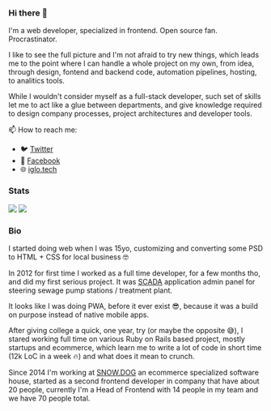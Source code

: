 ### Hi there 👋

I'm a web developer, specialized in frontend. Open source fan. Procrastinator.

I like to see the full picture and I'm not afraid to try new things, which leads me to the point where I can handle a whole project on my own, from idea, through  design, fontend and backend code, automation pipelines, hosting, to analitics tools.

While I wouldn't consider myself as a full-stack developer, such set of skills let me to act like a glue between departments, and give knowledge required to design company processes, project architectures and developer tools.

📫 How to reach me:
- 🐦 [Twitter](https://twitter.com/igloczek)
- 📘 [Facebook](https://www.facebook.com/iglodottech)
- 🌐 [iglo.tech](iglo.tech)

### Stats
![](https://github-readme-stats.vercel.app/api?username=igloczek&hide=stars&show_icons=true&include_all_commits=true&theme=shades-of-purple)
![](https://github-readme-stats.vercel.app/api/wakatime?username=igloczek&layout=compact&theme=shades-of-purple)

### Bio
I started doing web when I was 15yo, customizing and converting some PSD to HTML + CSS for local business 🤓

In 2012 for first time I worked as a full time developer, for a few months tho, and did my first serious project. It was [SCADA](https://en.wikipedia.org/wiki/SCADA) application admin panel for steering sewage pump stations / treatment plant. 

It looks like I was doing PWA, before it ever exist 😎, because it was a build on purpose instead of native mobile apps.

After giving college a quick, one year, try (or maybe the opposite 😅), I stared working full time on various Ruby on Rails based project, mostly startups and ecommerce, which learn me to write a lot of code in short time (12k LoC in a week 🔥) and what does it mean to crunch.

Since 2014 I'm working at [SNOW.DOG](https://snow.dog) an ecommerce specialized software house, started as a second frontend developer in company that have about 20 people, currently I'm a Head of Frontend with 14 people in my team and we have 70 people total.
